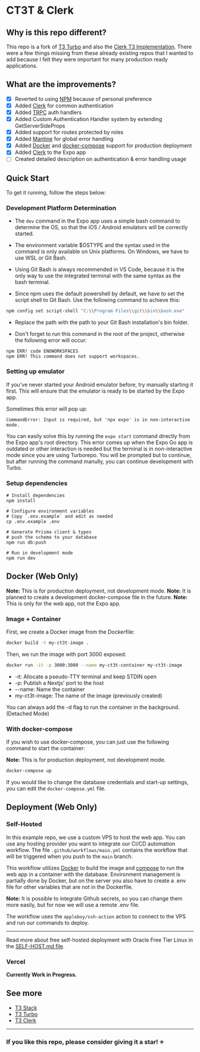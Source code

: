 # CT3T & Clerk

## Why is this repo different?

This repo is a fork of [T3 Turbo](https://github.com/t3-oss/create-t3-turbo/) and also the [Clerk T3 Implementation](https://github.com/clerkinc/t3-turbo-and-clerk).
There were a few things missing from these already existing repos that I wanted to add because I felt they were important for many production ready applications.

## What are the improvements?

- [x] Reverted to using [NPM](https://www.npmjs.com) because of personal preference
- [x] Added [Clerk](https://clerk.dev) for common authentication
- [x] Added [TRPC](https://trpc.io) auth handlers
- [x] Added Custom Authentication Handler system by extending GetServerSideProps
- [x] Added support for routes protected by roles
- [x] Added [Mantine](https://mantine.dev) for global error handling
- [x] Added [Docker](https://www.docker.com) and [docker-compose](https://docs.docker.com/compose/) support for production deployment
- [x] Added [Clerk](https://clerk.dev) to the Expo app
- [ ] Created detailed description on authentication & error handling usage

## Quick Start

To get it running, follow the steps below:

### Development Platform Determination

- The `dev` command in the Expo app uses a simple bash command to determine the OS, so that the iOS / Android emulators will be correctly started.

- The environment variable $OSTYPE and the syntax used in the command is only available on Unix platforms. On Windows, we have to use WSL or Git Bash.

- Using Git Bash is always recommended in VS Code, because it is the only way to use the integrated terminal with the same syntax as the bash terminal.

- Since npm uses the default powershell by default, we have to set the script shell to Git Bash. Use the following command to achieve this:

```bash
npm config set script-shell "C:\\Program Files\\git\\bin\\bash.exe"
```

- Replace the path with the path to your Git Bash installation's bin folder.

- Don't forget to run this command in the root of the project, otherwise the following error will occur:

```
npm ERR! code ENOWORKSPACES
npm ERR! This command does not support workspaces.
```

### Setting up emulator

If you've never started your Android emulator before, try manually starting it first. This will ensure that the emulator is ready to be started by the Expo app.

Sometimes this error will pop up:

```
CommandError: Input is required, but 'npx expo' is in non-interactive mode.
```

You can easily solve this by running the `expo start` command directly from the Expo app's root directory. This error comes up when the Expo Go app is outdated or other interaction is needed but the terminal is in non-interactive mode since you are using Turborepo. You will be prompted but to continue, but after running the command manully, you can continue development with Turbo.

### Setup dependencies

```
# Install dependencies
npm install

# Configure environment variables
# Copy `.env.example` and edit as needed
cp .env.example .env

# Generate Prisma client & types
# push the schema to your database
npm run db:push

# Run in development mode
npm run dev
```

## Docker (Web Only)

**Note:** This is for production deployment, not development mode.
**Note:** It is planned to create a development docker-compose file in the future.
**Note:** This is only for the web app, not the Expo app.

### Image + Container

First, we create a Docker image from the Dockerfile:

```bash
docker build -t my-ct3t-image .
```

Then, we run the image with port 3000 exposed:

```bash
docker run -it -p 3000:3000 --name my-ct3t-container my-ct3t-image
```

- -it: Allocate a pseudo-TTY terminal and keep STDIN open
- -p: Publish a Nextjs' port to the host
- --name: Name the container
- my-ct3t-image: The name of the image (previously created)

You can always add the -d flag to run the container in the background. (Detached Mode)

### With docker-compose

If you wish to use docker-compose, you can just use the following command to start the container:

**Note:** This is for production deployment, not development mode.

```bash
docker-compose up
```

If you would like to change the database credentials and start-up settings, you can edit the `docker-compose.yml` file.

## Deployment (Web Only)

### Self-Hosted

In this example repo, we use a custom VPS to host the web app. You can use any hosting provider you want to integrate our CI/CD automation workflow.
The file `.github/workflows/main.yml` contains the workflow that will be triggered when you push to the `main` branch.

This workflow utilizes [Docker](https://www.docker.com/) to build the image and [compose](https://docs.docker.com/compose/) to run the web app in a container with
the database. Environment management is partially done by Docker, but on the server you also have to create a .env file for other variables that are not in the Dockerfile.

**Note:** It is possible to integrate Github secrets, so you can change them more easily, but for now we will use a remote .env file.

The workflow uses the `appleboy/ssh-action` action to connect to the VPS and run our commands to deploy.

---

Read more about free self-hosted deployment with Oracle Free Tier Linux in the [SELF-HOST.md file](SELF-HOST.md).

### Vercel

**Currently Work in Progress.**

## See more

- [T3 Stack](https://github.com/t3-oss/create-t3-app)
- [T3 Turbo](https://github.com/t3-oss/create-t3-turbo/)
- [T3 Clerk](https://github.com/clerkinc/t3-turbo-and-clerk)

---

### If you like this repo, please consider giving it a star! ⭐️
